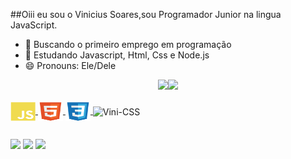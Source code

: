 ##Oiii eu sou o Vinicius Soares,sou Programador Junior na lingua JavaScript.
- 🔭 Buscando o primeiro emprego em programação
- 🌱 Estudando Javascript, Html, Css e Node.js
- 😄 Pronouns: Ele/Dele

<div align="center">
  <a href="https://github.com/ViniciusSoaresDeSouza">
  <img height="180em" src="https://github-readme-stats.vercel.app/api?username=ViniciusSoaresdeSouza&show_icons=true&theme=dark&include_all_commits=true&count_private=true"/><img height="180em" src="https://github-readme-stats.vercel.app/api/top-langs/?username=ViniciusSoaresdeSouza&layout=compact&langs_count=7&theme=dracula"/>
</div>

<div style="display: inline_block"><br>
  <img align="center" alt="Vini-Js" height="30" width="40" src="https://raw.githubusercontent.com/devicons/devicon/master/icons/javascript/javascript-plain.svg">
  <img align="center" alt="Vini-HTML" height="30" width="40" src="https://raw.githubusercontent.com/devicons/devicon/master/icons/html5/html5-original.svg">
  <img align="center" alt="Vini-CSS" height="30" width="40" src="https://raw.githubusercontent.com/devicons/devicon/master/icons/css3/css3-original.svg">
  <a link="https://www.linkedin.com/in/vinicius-soares-b79265233/" ><img align="center" alt="Vini-CSS" height="30" width="40" src="https://cdn.jsdelivr.net/gh/devicons/devicon/icons/linkedin/linkedin-original.svg" /> </a>
 
</div>
  
##

<div>

  <a href="https://www.instagram.com/vinicius_ue/?hl=pt-br" target="_blank"><img src="https://img.shields.io/badge/-Instagram-%23E4405F?style=for-the-badge&logo=instagram&logoColor=white" target="_blank"></a>
  <a href = "mailto:viniciussoaresdesousa23@gmail.com"><img src="https://img.shields.io/badge/-Gmail-%23333?style=for-the-badge&logo=gmail&logoColor=white" target="_blank"></a>
  <a href="https://www.linkedin.com/in/vinicius-soares-b79265233/" target="_blank"><img src="https://img.shields.io/badge/-LinkedIn-%230077B5?style=for-the-badge&logo=linkedin&logoColor=white" target="_blank"></a> 
  
  </div>

